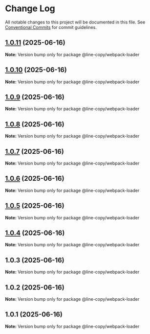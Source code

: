 # Change Log

All notable changes to this project will be documented in this file.
See [Conventional Commits](https://conventionalcommits.org) for commit guidelines.

## [1.0.11](https://github.com/hnlzwaq/line-copy/compare/v1.0.10...v1.0.11) (2025-06-16)

**Note:** Version bump only for package @line-copy/webpack-loader





## [1.0.10](https://github.com/hnlzwaq/line-copy/compare/v1.0.9...v1.0.10) (2025-06-16)

**Note:** Version bump only for package @line-copy/webpack-loader





## [1.0.9](https://github.com/hnlzwaq/line-copy/compare/v1.0.8...v1.0.9) (2025-06-16)

**Note:** Version bump only for package @line-copy/webpack-loader





## [1.0.8](https://github.com/hnlzwaq/line-copy/compare/v1.0.7...v1.0.8) (2025-06-16)

**Note:** Version bump only for package @line-copy/webpack-loader





## [1.0.7](https://github.com/hnlzwaq/line-copy/compare/v1.0.6...v1.0.7) (2025-06-16)

**Note:** Version bump only for package @line-copy/webpack-loader





## [1.0.6](https://github.com/hnlzwaq/line-copy/compare/v1.0.5...v1.0.6) (2025-06-16)

**Note:** Version bump only for package @line-copy/webpack-loader





## [1.0.5](https://github.com/hnlzwaq/line-copy/compare/v1.0.4...v1.0.5) (2025-06-16)

**Note:** Version bump only for package @line-copy/webpack-loader





## [1.0.4](https://github.com/hnlzwaq/line-copy/compare/v1.0.3...v1.0.4) (2025-06-16)

**Note:** Version bump only for package @line-copy/webpack-loader





## 1.0.3 (2025-06-16)

**Note:** Version bump only for package @line-copy/webpack-loader





## 1.0.2 (2025-06-16)

**Note:** Version bump only for package @line-copy/webpack-loader





## 1.0.1 (2025-06-16)

**Note:** Version bump only for package @line-copy/webpack-loader
